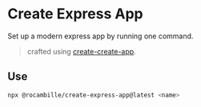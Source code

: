 # Create Express App

Set up a modern express app by running one command.

> crafted using [create-create-app](https://github.com/uetchy/create-create-app).

## Use

```bash
npx @rocambille/create-express-app@latest <name>
```

